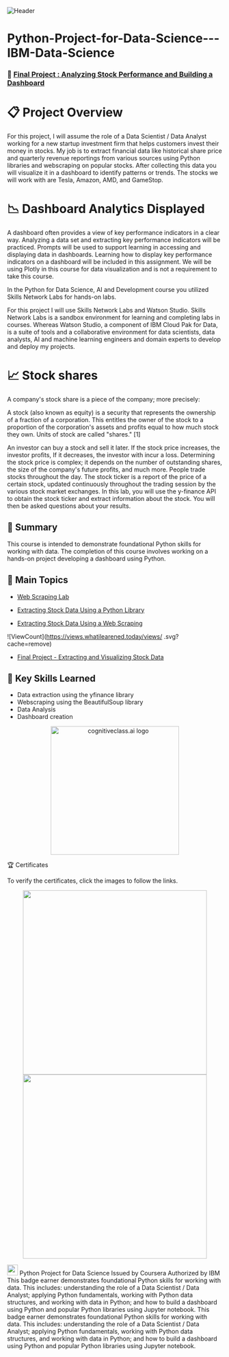 <img src="https://user-images.githubusercontent.com/84391594/152703941-8c1b3e93-7358-4274-8c7d-b152d3132814.png" alt="Header"/> 
 
# Python-Project-for-Data-Science---IBM-Data-Science


 ###  💼 [Final Project : Analyzing Stock Performance and Building a Dashboard](https://github.com/PramodRawat157/Python-Project-for-Data-Science---IBM-Data-Science/blob/main/4%20Final%20Assignment%20-%20Extracting%20and%20Visualizing%20Stock%20Data.ipynb)
 


# 📋 Project Overview
For this project, I will assume the role of a Data Scientist / Data Analyst working for a new startup investment firm that helps customers invest their money in stocks. My job is to extract financial data like historical share price and quarterly revenue reportings from various sources using Python libraries and webscraping on popular stocks. After collecting this data you will visualize it in a dashboard to identify patterns or trends. The stocks we will work with are Tesla, Amazon, AMD, and GameStop.


# 	📉 Dashboard Analytics Displayed

A dashboard often provides a view of key performance indicators in a clear way. Analyzing a data set and extracting key performance indicators will be practiced. Prompts will be used to support learning in accessing and displaying data in dashboards. Learning how to display key performance indicators on a dashboard will be included in this assignment. We will be using Plotly in this course for data visualization and is not a requirement to take this course.


In the Python for Data Science, AI and Development course you utilized Skills Network Labs for hands-on labs.

For this project I will use Skills Network Labs and Watson Studio. Skills Network Labs is a sandbox environment for learning and completing labs in courses. Whereas Watson Studio, a component of IBM Cloud Pak for Data, is a suite of tools and a collaborative environment for data scientists, data analysts, AI and machine learning engineers and domain experts to develop and deploy my projects.


# 📈 Stock shares

A company's stock share is a piece of the company; more precisely:

A stock (also known as equity) is a security that represents the ownership of a fraction of a corporation. This
entitles the owner of the stock to a proportion of the corporation's assets and profits equal to how much stock they own. Units of stock are called "shares." [1]

An investor can buy a stock and sell it later. If the stock price increases, the investor profits, If it decreases,
the investor with incur a loss.  Determining the stock price is complex; it depends on the number of outstanding shares, the size of the company's future profits, and much more. People trade stocks throughout the day. The stock ticker is a report of the price of a certain stock, updated continuously throughout the trading session by the various stock market exchanges. In this lab, you will use the  y-finance API to obtain the stock ticker and extract information about the stock. You will then be asked questions about your results.  


## 📄 Summary 
This course is intended to demonstrate foundational Python skills for working with data. The completion of this course involves working on a hands-on project developing a dashboard using Python.


## 📑 Main Topics 
- [Web Scraping Lab](https://github.com/PramodRawat157/Python-Project-for-Data-Science---IBM-Data-Science/blob/main/1%20Web%20Scraping%20Lab.ipynb)

- [Extracting Stock Data Using a Python Library](https://github.com/PramodRawat157/Python-Project-for-Data-Science---IBM-Data-Science/blob/main/2%20Extracting%20Stock%20Data%20Using%20a%20Python%20Library.ipynb)

- [Extracting Stock Data Using a Web Scraping](https://github.com/PramodRawat157/Python-Project-for-Data-Science---IBM-Data-Science/blob/main/2%20Extracting%20Stock%20Data%20Using%20a%20Python%20Library.ipynb)

![ViewCount](https://views.whatilearened.today/views/ .svg?cache=remove)
- [ Final Project - Extracting and Visualizing Stock Data](https://github.com/PramodRawat157/Python-Project-for-Data-Science---IBM-Data-Science/blob/main/4%20Final%20Assignment%20-%20Extracting%20and%20Visualizing%20Stock%20Data.ipynb)



## 🔑 Key Skills Learned 
- Data extraction using the yfinance library
- Webscraping using the BeautifulSoup library
- Data Analysis
- Dashboard creation


<center>
 <img src="https://cf-courses-data.s3.us.cloud-object-storage.appdomain.cloud/IBMDeveloperSkillsNetwork-DA0101EN-SkillsNetwork/labs/Module%203/images/IDSNlogo.png" width="300" alt="cognitiveclass.ai logo" />
</center>   


🏆 Certificates

To verify the certificates, click the images to follow the links.

 <p align="middle">
  <a href="https://coursera.org/share/6b9718f79369deb9885daaebecb6fcca"><img src="https://user-images.githubusercontent.com/110245477/218280654-168be872-6015-4e4c-90fd-6295e8456987.png" height="430"></a>
  <a href="https://www.credly.com/badges/6343ee63-61f5-47e7-ba3d-8c6c3373e8c5/public_url"><img src="https://user-images.githubusercontent.com/110245477/218280631-08f32781-77f2-483c-9c37-3a0314a1e149.png" height="430"></a>
</p>


<img src="https://media.istockphoto.com/id/1331164793/vector/study-championship-logo-template-design.jpg?s=612x612&amp;w=0&amp;k=20&amp;c=7QClXetCt90IySTsOVBWPzEqWL6TWxAwRQnFmhNNsbM=" width = '25' height = '25'/> Python Project for Data Science
Issued by Coursera
Authorized by IBM
This badge earner demonstrates foundational Python skills for working with data. This includes: understanding the role of a Data Scientist / Data Analyst; applying Python fundamentals, working with Python data structures, and working with data in Python; and how to build a dashboard using Python and popular Python libraries using Jupyter notebook.
This badge earner demonstrates foundational Python skills for working with data. This includes: understanding the role of a Data Scientist / Data Analyst; applying Python fundamentals, working with Python data structures, and working with data in Python; and how to build a dashboard using Python and popular Python libraries using Jupyter notebook.





